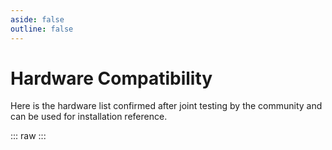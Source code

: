 ```yaml
---
aside: false
outline: false
---
```

# Hardware Compatibility

Here is the hardware list confirmed after joint testing by the community and can be used for installation reference.

<HardwaresTagsInfo />
::: raw
<ClientOnly>
    <HardwaresList />
</ClientOnly>
:::

<script setup>
    import HardwaresTagsInfo from "../components/tags/hardware_tagsinfo.vue"
    import HardwaresList from "../components/hardwares.vue"
</script>
